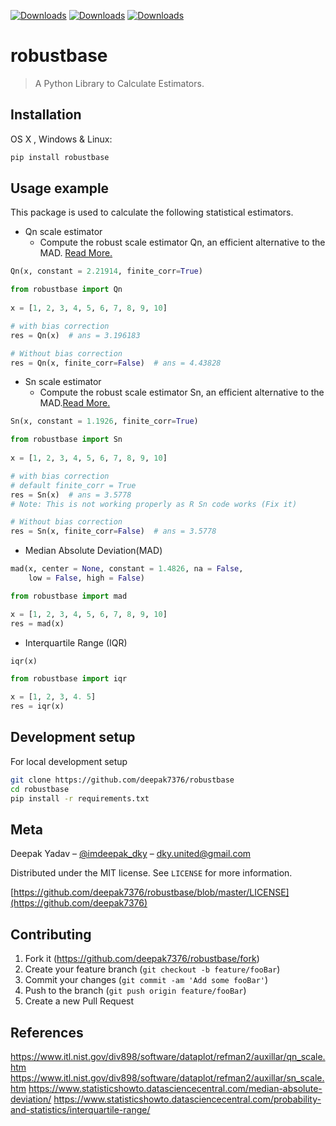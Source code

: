 [![Downloads](https://pepy.tech/badge/robustbase)](https://pepy.tech/project/robustbase)
[![Downloads](https://pepy.tech/badge/robustbase/month)](https://pepy.tech/project/robustbase/month)
[![Downloads](https://pepy.tech/badge/robustbase/week)](https://pepy.tech/project/robustbase/week)
# robustbase
> A Python Library to Calculate Estimators.

## Installation

OS X , Windows & Linux:

```sh
pip install robustbase
```
## Usage example

This package is used to calculate the following statistical estimators.

* Qn scale estimator
    * Compute the robust scale estimator Qn, an efficient alternative to the MAD. [Read More.](https://rdrr.io/rforge/robustbase/man/Qn.html)
```python
Qn(x, constant = 2.21914, finite_corr=True)
```

```python
from robustbase import Qn
  
x = [1, 2, 3, 4, 5, 6, 7, 8, 9, 10]

# with bias correction
res = Qn(x)  # ans = 3.196183

# Without bias correction
res = Qn(x, finite_corr=False)  # ans = 4.43828

```

* Sn scale estimator
    * Compute the robust scale estimator Sn, an efficient alternative to the MAD.[Read More.](https://rdrr.io/rforge/robustbase/man/Sn.html)

```python
Sn(x, constant = 1.1926, finite_corr=True)

```

```python
from robustbase import Sn
  
x = [1, 2, 3, 4, 5, 6, 7, 8, 9, 10]

# with bias correction
# default finite_corr = True
res = Sn(x)  # ans = 3.5778 
# Note: This is not working properly as R Sn code works (Fix it)

# Without bias correction
res = Sn(x, finite_corr=False)  # ans = 3.5778

```

* Median Absolute Deviation(MAD)

```python
mad(x, center = None, constant = 1.4826, na = False,
    low = False, high = False)
```

```python
from robustbase import mad

x = [1, 2, 3, 4, 5, 6, 7, 8, 9, 10]
res = mad(x)

```
* Interquartile Range (IQR)

```python
iqr(x)
```

```python
from robustbase import iqr

x = [1, 2, 3, 4. 5]
res = iqr(x)
```

## Development setup

For local development setup

```sh
git clone https://github.com/deepak7376/robustbase
cd robustbase
pip install -r requirements.txt
```

## Meta

Deepak Yadav – [@imdeepak_dky](https://twitter.com/imdeepak_dky) – dky.united@gmail.com

Distributed under the MIT license. See ``LICENSE`` for more information.

[https://github.com/deepak7376/robustbase/blob/master/LICENSE](https://github.com/deepak7376)

## Contributing

1. Fork it (<https://github.com/deepak7376/robustbase/fork>)
2. Create your feature branch (`git checkout -b feature/fooBar`)
3. Commit your changes (`git commit -am 'Add some fooBar'`)
4. Push to the branch (`git push origin feature/fooBar`)
5. Create a new Pull Request

## References
https://www.itl.nist.gov/div898/software/dataplot/refman2/auxillar/qn_scale.htm
https://www.itl.nist.gov/div898/software/dataplot/refman2/auxillar/sn_scale.htm
https://www.statisticshowto.datasciencecentral.com/median-absolute-deviation/
https://www.statisticshowto.datasciencecentral.com/probability-and-statistics/interquartile-range/